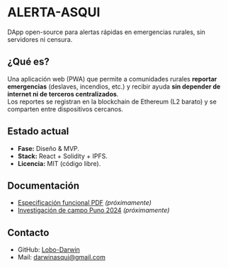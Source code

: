 # ALERTA-ASQUI
DApp open-source para alertas rápidas en emergencias rurales, sin servidores ni censura.
## ¿Qué es?
Una aplicación web (PWA) que permite a comunidades rurales **reportar emergencias** (deslaves, incendios, etc.) y recibir ayuda **sin depender de internet ni de terceros centralizados**.  
Los reportes se registran en la blockchain de Ethereum (L2 barato) y se comparten entre dispositivos cercanos.

## Estado actual
- **Fase:** Diseño & MVP.  
- **Stack:** React + Solidity + IPFS.  
- **Licencia:** MIT (código libre).  

## Documentación
- [Especificación funcional PDF](./docs/spec-v0.2.pdf) *(próximamente)*  
- [Investigación de campo Puno 2024](./docs/field-study-puno-2024.md) *(próximamente)*  

## Contacto
- GitHub: [Lobo-Darwin](https://github.com/Lobo-Darwin) 
- Mail: darwinasqui@gmail.com

